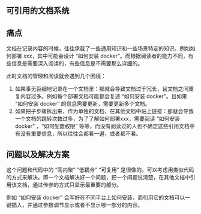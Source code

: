 ## 可引用的文档系统

## 痛点
文档在记录内容的时候，往往承载了一些通用知识和一些场景特定的知识。例如如何部署 xxx，其中可能会设计 “如何安装 docker”。而根据阅读者的能力不同，有些信息是需要深入阅读的，有些信息是不需要那么详细的。

此时文档的管理和阅读就会遇到几个困境：
1. 如果事无巨细地记录在一个文档里：那就会导致文档过于冗长，且文档之间重复内容过多。例如每个部署文档可能都会复述 “如何安装 docker”。且如果 “如何安装 docker” 的信息需要更新，需要更新多个文档。
2. 如果把子步骤拆出来，作为单独的文档，在其他文档中贴上链接：那就会导致一个文档的跳转次数过多，为了了解如何部署xxx，需要阅读 “如何安装 docker” ，“如何配置权限” 等等，而没有阅读过的人也不确定这些引用文档中有没有重要信息，所以往往会都看一遍，或者都不看。

## 问题以及解决方案
这个问题和代码中的 “高内聚” “低耦合” “可复用” 是很像的。可以考虑用类似代码的方式来解决。即一个文档解决好一个问题，把一个问题说清楚，在其他文档中引用该文档，通过传参的方式只显示最重要的部分。

例如 “如何安装 docker” 会写好在不同平台上如何安装，而引用它的文档可以一键插入，并通过参数调节显示或者不显示哪一部分的内容。
